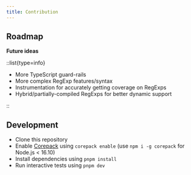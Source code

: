 ```yaml
---
title: Contribution
---
```


## Roadmap

**Future ideas**

::list{type=info}

- More TypeScript guard-rails
- More complex RegExp features/syntax
- Instrumentation for accurately getting coverage on RegExps
- Hybrid/partially-compiled RegExps for better dynamic support

::

## Development

- Clone this repository
- Enable [Corepack](https://github.com/nodejs/corepack) using `corepack enable` (use `npm i -g corepack` for Node.js < 16.10)
- Install dependencies using `pnpm install`
- Run interactive tests using `pnpm dev`
